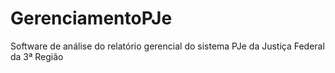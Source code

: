 # GerenciamentoPJe
Software de análise do relatório gerencial do sistema PJe da Justiça Federal da 3ª Região
